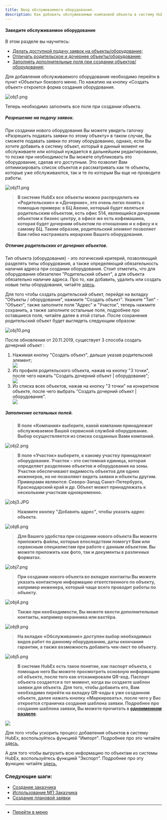 ```yaml
---
title: Ввод обслуживаемого оборудования.
description: Как добавить обслуживаемые компанией объекты в систему HubEx?
---
```


<!-- Yandex.Metrika counter -->
<script type="text/javascript" >
   (function(m,e,t,r,i,k,a){m[i]=m[i]||function(){(m[i].a=m[i].a||[]).push(arguments)};
   m[i].l=1*new Date();k=e.createElement(t),a=e.getElementsByTagName(t)[0],k.async=1,k.src=r,a.parentNode.insertBefore(k,a)})
   (window, document, "script", "https://mc.yandex.ru/metrika/tag.js", "ym");
   ym('{{ site.yandex_metric }}', "init", {
        id:'{{ site.yandex_metric }}',
        clickmap:true,
        trackLinks:true,
        accurateTrackBounce:true,
        webvisor:true
   });
</script>
<noscript><div><img src="https://mc.yandex.ru/watch/'{{ site.yandex_metric }}'" style="position:absolute; left:-9999px;" alt="" /></div></noscript>
<!-- /Yandex.Metrika counter -->

#### Заведите обслуживаемое оборудование
В этом разделе вы научитесь:
<html>
<meta charset="utf-8">
<title>Быстрый переход внутри документа</title>
<ul>
     <li><a href="#tga">Делать доступной подачу заявок на объекты/оборудование;</a></li>
     <li><a href="#poch">Отличать родительское и дочернее объекты/оборудование;</a></li>
     <li><a href="#fillelse">Заполнять дополнительные поля при создании объектов/оборудования;</a></li>
</ul>
</html>

Для добавления обслуживаемого оборудования необходимо перейти в пункт «Объекты» бокового меню. По нажатию на кнопку «Создать объект» откроется форма создания оборудования.

![obj1.png](/attachments/images/FAQ/USER/CreatingObjects/obj1.png)

Теперь необходимо заполнить все поля при создании объекта.

<h5 id="tga">Разрешение на подачу заявок.</h5>
При создании нового оборудования Вы можете увидеть галочку «Разрешить подавать заявки по этому объекту» в таком случае, Вы сможете подавать заявки по этому оборудованию, однако, если Вы хотите добавить в систему объект, который в данный момент не обслуживаете или который нуждается в дальнейшем редактировании, то позже при необходимости Вы можете опубликовать это оборудование, сделав его доступным. Это позволит Вам оптимизировать список объектов и рассматривать как те объекты, которые уже обслуживаются, так и те по которым Вы еще не проводите работы.

![obj11.png](/attachments/images/FAQ/USER/CreatingObjects/obj11.png)

>**В системе HubEx все объекты можно распределить на «Родительские» и «Дочерние», это очень легко понять с помощью примера: в БЦ Авеню, который будет являться родительским объектом, есть офис 514, являющийся дочерним объектом к бизнес центру, в офисе же есть кофемашина, которая будет дочерним объектом по отношению и к офису и к самому БЦ. Таким образом, родительский элемент позволяет Вам гибко настраивать иерархию Вашего оборудования.**

<h5 id="poch">Отличие родительских от дочерних объектов.</h5>

Тип объекта (оборудования) - это логический критерий, позволяющий разделять типы оборудования, а также определяющий обязательность наличия адреса при создании оборудования. Стоит отметить, что для оборудования обязателен "Родительский объект", а для объекта обязательно наличие адреса. Про то, как добавить, удалить или создать новые типы оборудования, читайте [здесь](https://wiki.hubex.ru/docs/FAQ/RU/admin/ObjectsType.html).

Для того чтобы создать родительский объект, перейдя на вкладку "Объекты / оборудование", нажмите "Создать объект". Укажите "Тип" - "Объект", также заполните поля "Адрес" и "Участок", теперь нажмите сохранить, а также заполните остальные поля, подробнее про оставшиеся поля, читайте далее в этой статье. После сохранения родительский объект будет выглядеть следующим образом:

![obj10.png](/attachments/images/FAQ/USER/CreatingObjects/obj10.png)

После обновления от 20.11.2019, существует 3 способа создать дочерний объект :
<ol>
<li>Нажимая кнопку "Создать объект", дальше указав родительский элемент;</li>

<div>
  <img  style="margin: 0 auto; display: block; max-width: 100%;" src="/attachments/images/FAQ/USER/CreatingObjects/obj12.png" />
</div>

<li>Из профиля родительского объекта, нажав на кнопку "3 точки", после чего нажать "Создать дочерний объект | оборудование";</li>

<div>
  <img  style="margin: 0 auto; display: block; max-width: 100%;" src="/attachments/images/FAQ/USER/CreatingObjects/obj13.jpg" />
</div>

<li>Из списка всех объектов, нажав на кнопку "3 точки" на конкретном объекте, после чего выбрать "Создать дочерний объект | оборудование".</li>

<div>
  <img  style="margin: 0 auto; display: block; max-width: 100%;" src="/attachments/images/FAQ/USER/CreatingObjects/obj14.jpg" />
</div>

</ol>

<h5 id="fillelse">Заполнение остальных полей.</h5>

>**В поле «Компания» выберите, какой компании принадлежит обслуживаемое Вашей сервисной службой оборудование. Выбор осуществляется из списка созданных Вами компаний.**

![obj2.png](/attachments/images/FAQ/USER/CreatingObjects/obj2.png)

>**В поле «Участок» выберите, к какому участку принадлежит оборудование. Участок – это системная единица, которая определяет разделение объектов и оборудования на зоны. Участки обеспечивают видимость объектов для одних инженеров, но не позволяют видеть заявки и объекты другим. Примерами являются: Северо-Запад Санкт-Петербурга, Краснодарский край и др. Объект может принадлежать к нескольким участкам одновременно.**

![obj3.JPG](/attachments/images/FAQ/USER/CreatingObjects/obj3.JPG)

>**Нажмите кнопку "Добавить адрес", чтобы указать адрес объекта.**

![obj6.png](/attachments/images/FAQ/USER/CreatingObjects/obj6.png)

>**Для Вашего удобства при создании нового объекта Вы можете приложить файлы, которые впоследствии помогут Вам или сервисным специалистам при работе с данным объектом. Вы можете приложить как фото, так и документы в различных форматах.**

![obj7.png](/attachments/images/FAQ/USER/CreatingObjects/obj7.png)

>**При создании нового объекта во вкладке контакты Вы можете указать контактную информацию ответственного по объекту, например инженера, который чаще всего проводит работы по объекту.**

![obj4.png](/attachments/images/FAQ/USER/CreatingObjects/obj4.png)

>**Также при необходимости, Вы можете ввести дополнительные контакты, например охранника или вахтёра.**

![obj9.png](/attachments/images/FAQ/USER/CreatingObjects/obj9.png)

>**На вкладке «Обслуживание» доступен выбор необходимых видов работ по данному оборудованию, даты окончания гарантии, а также возможность добавить чек-лист по объекту.**

![obj5.png](/attachments/images/FAQ/USER/CreatingObjects/obj5.png)

>**В системе HubEx есть такое понятие, как паспорт объекта, с помощью него Вы можете просмотреть основную информацию об объекте, после того как отсканировали QR-код. Паспорт объекта создается в тот момент, когда вы создаете шаблон заявки для объекта. Для того, чтобы добавить его, Вам необходимо перейти на вкладку QR-коды в уже созданном объекте, далее нажать кнопку «Маркировать», после чего у Вас откроется страничка создания шаблона заявки.
Подробнее про создание шаблона заявки, Вы можете прочитать в [одноименном разделе](https://wiki.hubex.ru/docs/FAQ/RU/user/CreatingTickTemplates.html).**

<div>
  <img  style="margin: 0 auto; display: block; max-width: 100%;" src="/attachments/images/FAQ/USER/CreatingObjects/obj8.png" />
</div>


<p> Для того чтобы ускорить процесс добавления объектов в систему HubEx, воспользуйтесь функцией "Импорт". Подробнее про это читайте <a href="https://wiki.hubex.ru/docs/FAQ/RU/user/Import.html#objects"> здесь.</a></p>
<p> А для того чтобы выгрузить всю информацию по объектам из системы HubEx, воспользуйтесь функцией "Экспорт". Подробнее про эту функцию читайте <a href="https://wiki.hubex.ru/docs/FAQ/RU/user/Export.html#objects"> здесь.</a></p>

### Следующие шаги:
- [Создание заказчика](./CreatingCustomer.md)
- [Использование МП Заказчика](./CustomerApp.md)
- [Создание плановой заявки](./PlannedTickets.md)


___
- [Перейти в меню](http://wiki.hubex.ru)
